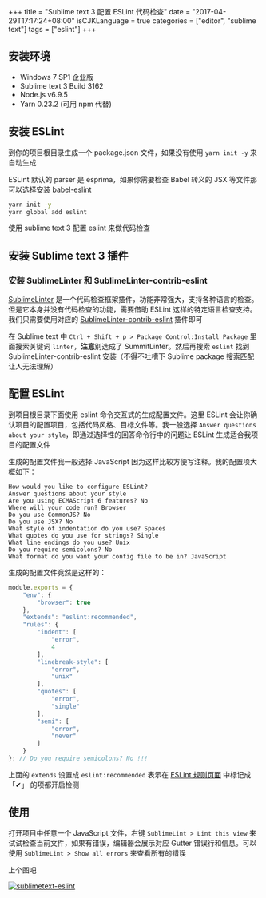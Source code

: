 +++
title = "Sublime text 3 配置 ESLint 代码检查"
date = "2017-04-29T17:17:24+08:00"
isCJKLanguage = true
categories = ["editor", "sublime text"]
tags = ["eslint"]
+++

## 安装环境

* Windows 7 SP1 企业版
* Sublime text 3 Build 3162
* Node.js v6.9.5
* Yarn 0.23.2 (可用 npm 代替)

## 安装 ESLint

到你的项目根目录生成一个 package.json 文件，如果没有使用 `yarn init -y` 来自动生成

ESLint 默认的 parser 是 esprima，如果你需要检查 Babel 转义的 JSX 等文件那可以选择安装 [babel-eslint](https://github.com/babel/babel-eslint)

```bash
yarn init -y
yarn global add eslint
```
使用 sublime text 3 配置 eslint 来做代码检查

## 安装 Sublime text 3 插件

### 安装 Sublime​Linter 和 SublimeLinter-contrib-eslint

[Sublime​Linter](https://packagecontrol.io/packages/SublimeLinter) 是一个代码检查框架插件，功能非常强大，支持各种语言的检查。但是它本身并没有代码检查的功能，需要借助 ESLint 这样的特定语言检查支持。我们只需要使用对应的 [Sublime​Linter-contrib-eslint](https://packagecontrol.io/packages/SublimeLinter-contrib-eslint) 插件即可

在 Sublime text 中 `Ctrl + Shift + p > Package Control:Install Package` 里面搜索关键词 `linter`，**注意**别选成了 SummitLinter。然后再搜索 `eslint` 找到 SublimeLinter-contrib-eslint 安装（不得不吐槽下 Sublime package 搜索匹配让人无法理解）

## 配置 ESLint

到项目根目录下面使用 eslint 命令交互式的生成配置文件。这里 ESLint 会让你确认项目的配置项目，包括代码风格、目标文件等。我一般选择 `Answer questions about your style`，即通过选择性的回答命令行中的问题让 ESLint 生成适合我项目的配置文件

生成的配置文件我一般选择 JavaScript 因为这样比较方便写注释。我的配置项大概如下：

```text
How would you like to configure ESLint?
Answer questions about your style
Are you using ECMAScript 6 features? No
Where will your code run? Browser
Do you use CommonJS? No
Do you use JSX? No
What style of indentation do you use? Spaces
What quotes do you use for strings? Single
What line endings do you use? Unix
Do you require semicolons? No
What format do you want your config file to be in? JavaScript
```

生成的配置文件竟然是这样的：

```javascript
module.exports = {
    "env": {
        "browser": true
    },
    "extends": "eslint:recommended",
    "rules": {
        "indent": [
            "error",
            4
        ],
        "linebreak-style": [
            "error",
            "unix"
        ],
        "quotes": [
            "error",
            "single"
        ],
        "semi": [
            "error",
            "never"
        ]
    }
}; // Do you require semicolons? No !!!
```

上面的 `extends` 设置成 `eslint:recommended` 表示在 [ESLint 规则页面](http://eslint.org/docs/rules/) 中标记成 「✔」 的项都开启检测

## 使用

打开项目中任意一个 JavaScript 文件，右键 `SublimeLint > Lint this view` 来试试检查当前文件，如果有错误，编辑器会展示对应 Gutter 错误行和信息。可以使用 `SublimeLint > Show all errors` 来查看所有的错误

上个图吧

[![sublimetext-eslint](//img11.360buyimg.com/devfe/jfs/t4531/175/3699692200/112024/b747eb91/590466dcN6f0ad2ac.png)](//img11.360buyimg.com/devfe/jfs/t4531/175/3699692200/112024/b747eb91/590466dcN6f0ad2ac.png)






